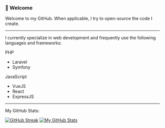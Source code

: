 ### 👀 Welcome

Welcome to my GitHub. When applicable, I try to open-source the code I create.

---

I currently specialize in web development and frequently use the following languages and frameworks:

PHP
- Laravel
- Symfony

JavaScript
- VueJS
- React
- ExpressJS

---

My GitHub Stats:

[![GitHub Streak](https://github-readme-streak-stats.herokuapp.com/?user=arxpw)](https://git.io/streak-stats)
[![My GitHub Stats](https://github-readme-stats.vercel.app/api?username=arxpw)](https://github.com/anuraghazra/github-readme-stats)
